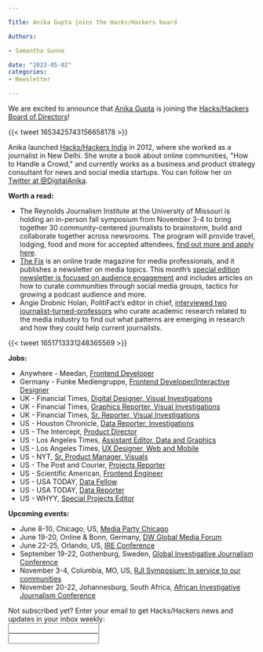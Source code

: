```yaml
---

Title: Anika Gupta joins the Hacks/Hackers board

Authors: 

- Samantha Sunne

date: "2023-05-02" 
categories: 
- Newsletter 

---
```


We are excited to announce that [Anika Gupta](http://www.linkedin.com/in/digitalanika) is joining the [Hacks/Hackers Board of Directors](https://www.hackshackers.com/about/organizers/)!

{{< tweet 1653425743156658178 >}}

Anika launched [Hacks/Hackers India](https://www.hackshackers.com/groups/delhi/) in 2012, where she worked as a journalist in New Delhi. She wrote a book about online communities, "How to Handle a Crowd," and currently works as a business and product strategy consultant for news and social media startups. You can follow her on [Twitter at @DigitalAnika](https://twitter.com/DigitalAnika).

**Worth a read:**



* The Reynolds Journalism Institute at the University of Missouri is holding an in-person fall symposium from November 3-4 to bring together 30 community-centered journalists to brainstorm, build and collaborate together across newsrooms. The program will provide travel, lodging, food and more for accepted attendees, [find out more and apply here](https://rji.submittable.com/submit/254162/rji-symposium-in-service-to-our-communities).
* [The Fix](https://thefix.media/) is an online trade magazine for media professionals, and it publishes a newsletter on media topics. This month’s [special edition newsletter is focused on audience engagement](https://mailchi.mp/thefix/what-to-know-about-working-with-gen-z-employees-16850796?e=bae6776851) and includes articles on how to curate communities through social media groups, tactics for growing a podcast audience and more.
* Angie Drobnic Holan, PolitiFact’s editor in chief, [interviewed two journalist-turned-professors](https://www.niemanlab.org/2023/04/searching-for-gold-making-sense-of-academic-research-about-journalism/) who curate academic research related to the media industry to find out what patterns are emerging in research and how they could help current journalists. 

{{< tweet 1651713331248365569 >}}

**Jobs:**



* Anywhere - Meedan, [Frontend Developer](https://meedan.bamboohr.com/jobs/view.php?id=44)
* Germany - Funke Mediengruppe, [Frontend Developer/Interactive Designer](https://interaktiv.morgenpost.de/stellenanzeige/)
* UK - Financial Times, [Digital Designer, Visual Investigations](https://boards.eu.greenhouse.io/financialtimes33/jobs/4160354101)
* UK - Financial Times, [Graphics Reporter, Visual Investigations](https://boards.eu.greenhouse.io/financialtimes33/jobs/4160357101)
* UK - Financial Times, [Sr. Reporter, Visual Investigations](https://boards.eu.greenhouse.io/financialtimes33/jobs/4160359101)
* US - Houston Chronicle, [Data Reporter, Investigations](https://eevd.fa.us6.oraclecloud.com/hcmUI/CandidateExperience/en/sites/CX_1/job/2017715/?keyword=data&mode=location)
* US - The Intercept, [Product Director](https://the-intercept.breezy.hr/p/a5b715ad40da-product-director)
* US - Los Angeles Times, [Assistant Editor, Data and Graphics](https://wd5.myworkdaysite.com/recruiting/nantmedia/LATimesCareers/job/El-Segundo-CA/Assistant-Editor--Data-and-Graphics_REQ_001474)
* US - Los Angeles Times, [UX Designer, Web and Mobile](https://nantmedia.wd5.myworkdayjobs.com/en-US/LATimesCareers/job/United-States/UX-Designer--Web-and-Mobile_REQ_001354)
* US - NYT, [Sr. Product Manager, Visuals](https://snd.org/jobs-2/#!board/SND/listing/senior-product-manager-visuals-the-new-york-times)
* US - The Post and Courier, [Projects Reporter](https://www.ire.org/job-center/projects-reporter/)
* US - Scientific American, [Frontend Engineer](https://careers.springernature.com/job/New-York-Frontend-Engineer%2C-Scientific-American/909335201/?feedId=366801&utm_source=LinkedInJobPostings&utm_campaign=Springer_LinkedIn)
* US - USA TODAY, [Data Fellow](https://us231.dayforcehcm.com/CandidatePortal/en-US/gannett/Posting/View/58335)
* US - USA TODAY, [Data Reporter](https://us231.dayforcehcm.com/CandidatePortal/en-US/gannett/Posting/View/58330)
* US - WHYY, [Special Projects Editor](https://www.ire.org/job-center/special-projects-editor/)

**Upcoming events:**



* June 8-10, Chicago, US, [Media Party Chicago](https://blog.mediaparty.info/media-party-is-going-global-next-step-chicago-6-8-june-2023-88ae56ffc83f)
* June 19-20, Online & Bonn, Germany, [DW Global Media Forum](https://corporate.dw.com/en/overcoming-divisions-dw-global-media-forum-2023/a-63990322)
* June 22-25, Orlando, US, [IRE Conference](https://www.ire.org/event/2023-ire-conference/)
* September 19-22, Gothenburg, Sweden, [Global Investigative Journalism Conference](https://gijc2023.org/)
* November 3-4, Columbia, MO, US, [RJI Symposium: In service to our communities](https://rji.submittable.com/submit/254162/rji-symposium-in-service-to-our-communities)
* November 20-22, Johannesburg, South Africa, [African Investigative Journalism Conference](https://aijc.africa/)

<div id="mc_embed_signup"><form id="mc-embedded-subscribe-form" class="validate" action="//hackshackers.us1.list-manage.com/subscribe/post?u=c56f2e53d5ed6ef87f8aaa75c&amp;id=fb2bc6f10b" method="post" name="mc-embedded-subscribe-form" novalidate="" target="_blank">

<div id="mc_embed_signup_scroll">

<div class="mc-field-group"><label for="mce-EMAIL">Not subscribed yet? Enter your email to get Hacks/Hackers news and updates in your inbox weekly:  </label></div>

<div class="mc-field-group"><input id="mce-EMAIL" class="required email" name="EMAIL" type="email" value="" /></div>

<!-- real people should not fill this in and expect good things - do not remove this or risk form bot signups-->

<div style="position: absolute; left: -5000px;"><input tabindex="-1" name="b_c56f2e53d5ed6ef87f8aaa75c_fb2bc6f10b" type="text" value="" /></div>

<div class="clear"><input id="mc-embedded-subscribe" class="button" name="subscribe" typ
